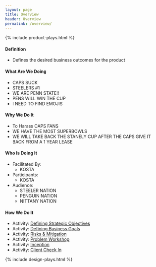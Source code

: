 ```yaml
---
layout: page
title: Overview
header: Overview
permalink: /overview/
---
```

<div class="row">
    <div class="col-md-3">
        {% include product-plays.html %}
    </div>
    <div class="col-md-6">
        <h4 class="Definition" id="Definition">
            Definition
        </h4>
		<ul>
			<li>Defines the desired business outcomes for the product</li>
		</ul>
        <h4 class="What" id="What">
            What Are We Doing
        </h4>
	<ul>
        <li>CAPS SUCK</li>
        <li>STEELERS #1</li>
        <li>WE ARE PENN STATE!!</li>
        <li>PENS WILL WIN THE CUP</li>
        <li>I NEED TO FIND EMOJIS</li>
	</ul>
        <h4 class="Why" id="Why">
            Why We Do It
        </h4>
            <ul>
                <li>To Harass CAPS FANS</li>
                <li>WE HAVE THE MOST SUPERBOWLS</li>
                <li>WE WILL TAKE BACK THE STANELY CUP AFTER THE CAPS GIVE IT BACK FROM A 1 YEAR LEASE</li>
	        </ul>
        <h4 class="Who" id="Who">
            Who Is Doing It
        </h4>
            <ul>
                <li>Facilitated By:
    	            <ul>
        	            <li>KOSTA</li>
    	            </ul>
                 </li>
                <li>Participants:
    	            <ul>
                      <li>KOSTA</li>
                  </ul>    
                </li>
                <li>Audience:
    	            <ul>
                      <li>STEELER NATION</li>
                      <li>PENGUIN NATION</li>
                      <li>NITTANY NATION</li>
                  </ul>    
                </li>
            </ul>
        <h4 class="How" id="How">
            How We Do It
        </h4>
            <ul>
               <li>Activity: <a href="{{ site.baseurl }}/strategic-objectives">Defining Strategic Objectives</a></li>
               <li>Activity: <a href="{{ site.baseurl }}/business-goals">Defining Business Goals</a></li>
               <li>Activity: <a href="{{ site.baseurl }}/risks-mitigation">Risks &amp; Mitigation</a></li>
               <li>Activity: <a href="{{ site.baseurl }}/problem-workshop">Problem Workshop</a></li>
               <li>Activity: <a href="{{ site.baseurl }}/inception">Inception</a></li>
               <li>Activity: <a href="{{ site.baseurl }}/check-in">Client Check In</a></li>
            </ul>
    </div>
    <div class="col-md-3">
        {% include design-plays.html %}
    </div>
</div>
